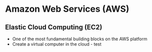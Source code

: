 # Amazon Web Services (AWS)

## Elastic Cloud Computing (EC2)

- One of the most fundamental building blocks on the AWS platform
- Create a virtual computer in the cloud
        - test
